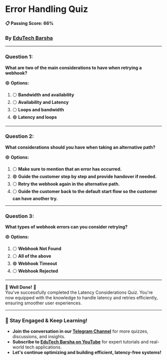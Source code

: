 # **Error Handling Quiz**
**📋 Passing Score: 66%**  
### By [EduTech Barsha](https://www.youtube.com/@edutechbarsha) 
---

### **Question 1:**  
**What are two of the main considerations to have when retrying a webhook?**  

🟢 **Options:**  
1. ⚪ **Bandwidth and availability**  
2. ⚪ **Availability and Latency**  
3. ⚪ **Loops and bandwidth**  
4. 🟢 **Latency and loops**  

---

### **Question 2:**  
**What considerations should you have when taking an alternative path?**  

🟢 **Options:**  
1. ⚪ **Make sure to mention that an error has occurred.**  
2. 🟢 **Guide the customer step by step and provide handover if needed.**  
3. ⚪ **Retry the webhook again in the alternative path.**  
4. ⚪ **Guide the customer back to the default start flow so the customer can have another try.**  

---

### **Question 3:**  
**What types of webhook errors can you consider retrying?**  

🟢 **Options:**  
1. ⚪ **Webhook Not Found**  
2. ⚪ **All of the above**  
3. 🟢 **Webhook Timeout**  
4. ⚪ **Webhook Rejected**  

---

🎉 **Well Done!** 🎉  
You've successfully completed the Latency Considerations Quiz. You're now equipped with the knowledge to handle latency and retries efficiently, ensuring smoother user experiences.

---

### 🚀 **Stay Engaged & Keep Learning!**  
- **Join the conversation in our [Telegram Channel](https://t.me/edutechbarsha)** for more quizzes, discussions, and insights.  
- **Subscribe to [EduTech Barsha on YouTube](https://www.youtube.com/@edutechbarsha)** for expert tutorials and real-world tech applications.  
- **Let's continue optimizing and building efficient, latency-free systems!**  
